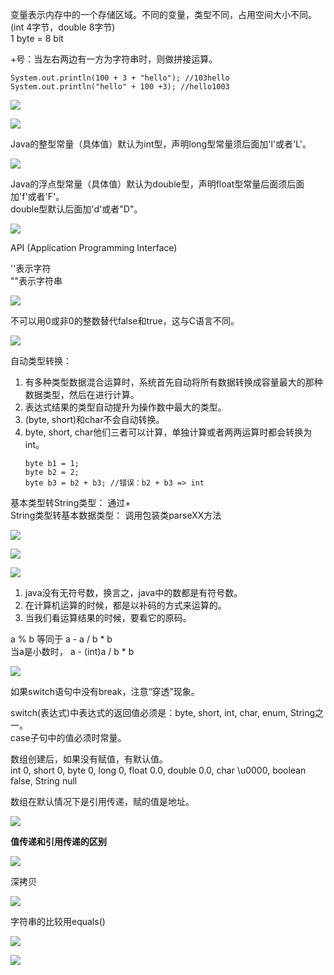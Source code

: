 变量表示内存中的一个存储区域。不同的变量，类型不同，占用空间大小不同。(int 4字节，double 8字节)  
1 byte = 8 bit

+号：当左右两边有一方为字符串时，则做拼接运算。

```
System.out.println(100 + 3 + "hello"); //103hello
System.out.println("hello" + 100 +3); //hello1003
```

![](image/1686296685291.png)


![](image/1686297110771.png)

Java的整型常量（具体值）默认为int型，声明long型常量须后面加'l'或者'L'。


![](image/1686297652163.png)

Java的浮点型常量（具体值）默认为double型，声明float型常量后面须后面加'f'或者'F'。  
double型默认后面加'd'或者"D"。

![](image/1686298257946.png)

API (Application Programming Interface)

''表示字符  
""表示字符串

![](image/1686299355041.png)

不可以用0或非0的整数替代false和true，这与C语言不同。

![](image/1686299844199.png)

自动类型转换：  
1. 有多种类型数据混合运算时，系统首先自动将所有数据转换成容量最大的那种数据类型，然后在进行计算。
2. 表达式结果的类型自动提升为操作数中最大的类型。
3. (byte, short)和char不会自动转换。
4. byte, short, char他们三者可以计算，单独计算或者两两运算时都会转换为int。
   ```
   byte b1 = 1;
   byte b2 = 2;
   byte b3 = b2 + b3; //错误：b2 + b3 => int
   ```

基本类型转String类型： 通过+  
String类型转基本数据类型： 调用包装类parseXX方法

![](image/1686302519486.png)

![](image/1686302819448.png)

![](image/1686304041370.png)

1. java没有无符号数，换言之，java中的数都是有符号数。
2. 在计算机运算的时候，都是以补码的方式来运算的。
3. 当我们看运算结果的时候，要看它的原码。

a % b 等同于 a - a / b * b  
当a是小数时， a - (int)a / b * b

![](image/1686305412149.png)

如果switch语句中没有break，注意“穿透”现象。

switch(表达式)中表达式的返回值必须是：byte, short, int, char, enum, String之一。  
case子句中的值必须时常量。

数组创建后，如果没有赋值，有默认值。  
int 0, short 0, byte 0, long 0, float 0.0, double 0.0, char \u0000, boolean false, String null

数组在默认情况下是引用传递，赋的值是地址。

![](image/1686313796114.png)

**值传递和引用传递的区别**

![](image/1686313859108.png)

深拷贝

![](image/1686314003619.png)

字符串的比较用equals()

![](image/1686315298211.png)

![](image/1686315948101.png)